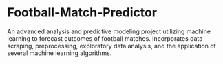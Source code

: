# Football-Match-Predictor
An advanced analysis and predictive modeling project utilizing machine learning to forecast outcomes of football matches. Incorporates data scraping, preprocessing, exploratory data analysis, and the application of several machine learning algorithms.
